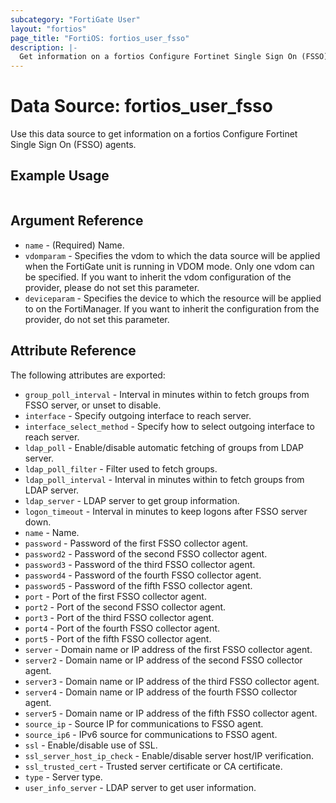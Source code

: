 ```yaml
---
subcategory: "FortiGate User"
layout: "fortios"
page_title: "FortiOS: fortios_user_fsso"
description: |-
  Get information on a fortios Configure Fortinet Single Sign On (FSSO) agents.
---
```


# Data Source: fortios_user_fsso
Use this data source to get information on a fortios Configure Fortinet Single Sign On (FSSO) agents.


## Example Usage

```hcl

```

## Argument Reference

* `name` - (Required) Name.
* `vdomparam` - Specifies the vdom to which the data source will be applied when the FortiGate unit is running in VDOM mode. Only one vdom can be specified. If you want to inherit the vdom configuration of the provider, please do not set this parameter.
* `deviceparam` - Specifies the device to which the resource will be applied to on the FortiManager. If you want to inherit the configuration from the provider, do not set this parameter.

## Attribute Reference

The following attributes are exported:

* `group_poll_interval` - Interval in minutes within to fetch groups from FSSO server, or unset to disable.
* `interface` - Specify outgoing interface to reach server.
* `interface_select_method` - Specify how to select outgoing interface to reach server.
* `ldap_poll` - Enable/disable automatic fetching of groups from LDAP server.
* `ldap_poll_filter` - Filter used to fetch groups.
* `ldap_poll_interval` - Interval in minutes within to fetch groups from LDAP server.
* `ldap_server` - LDAP server to get group information.
* `logon_timeout` - Interval in minutes to keep logons after FSSO server down.
* `name` - Name.
* `password` - Password of the first FSSO collector agent.
* `password2` - Password of the second FSSO collector agent.
* `password3` - Password of the third FSSO collector agent.
* `password4` - Password of the fourth FSSO collector agent.
* `password5` - Password of the fifth FSSO collector agent.
* `port` - Port of the first FSSO collector agent.
* `port2` - Port of the second FSSO collector agent.
* `port3` - Port of the third FSSO collector agent.
* `port4` - Port of the fourth FSSO collector agent.
* `port5` - Port of the fifth FSSO collector agent.
* `server` - Domain name or IP address of the first FSSO collector agent.
* `server2` - Domain name or IP address of the second FSSO collector agent.
* `server3` - Domain name or IP address of the third FSSO collector agent.
* `server4` - Domain name or IP address of the fourth FSSO collector agent.
* `server5` - Domain name or IP address of the fifth FSSO collector agent.
* `source_ip` - Source IP for communications to FSSO agent.
* `source_ip6` - IPv6 source for communications to FSSO agent.
* `ssl` - Enable/disable use of SSL.
* `ssl_server_host_ip_check` - Enable/disable server host/IP verification.
* `ssl_trusted_cert` - Trusted server certificate or CA certificate.
* `type` - Server type.
* `user_info_server` - LDAP server to get user information.

